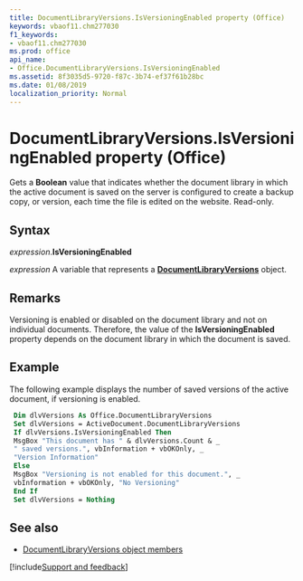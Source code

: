 ```yaml
---
title: DocumentLibraryVersions.IsVersioningEnabled property (Office)
keywords: vbaof11.chm277030
f1_keywords:
- vbaof11.chm277030
ms.prod: office
api_name:
- Office.DocumentLibraryVersions.IsVersioningEnabled
ms.assetid: 8f3035d5-9720-f87c-3b74-ef37f61b28bc
ms.date: 01/08/2019
localization_priority: Normal
---
```



# DocumentLibraryVersions.IsVersioningEnabled property (Office)

Gets a **Boolean** value that indicates whether the document library in which the active document is saved on the server is configured to create a backup copy, or version, each time the file is edited on the website. Read-only.


## Syntax

_expression_.**IsVersioningEnabled**

_expression_ A variable that represents a **[DocumentLibraryVersions](Office.DocumentLibraryVersions.md)** object.


## Remarks

Versioning is enabled or disabled on the document library and not on individual documents. Therefore, the value of the **IsVersioningEnabled** property depends on the document library in which the document is saved.


## Example

The following example displays the number of saved versions of the active document, if versioning is enabled.


```vb
 Dim dlvVersions As Office.DocumentLibraryVersions 
 Set dlvVersions = ActiveDocument.DocumentLibraryVersions 
 If dlvVersions.IsVersioningEnabled Then 
 MsgBox "This document has " & dlvVersions.Count & _ 
 " saved versions.", vbInformation + vbOKOnly, _ 
 "Version Information" 
 Else 
 MsgBox "Versioning is not enabled for this document.", _ 
 vbInformation + vbOKOnly, "No Versioning" 
 End If 
 Set dlvVersions = Nothing 

```


## See also

- [DocumentLibraryVersions object members](overview/library-reference/documentlibraryversions-members-office.md)

[!include[Support and feedback](~/includes/feedback-boilerplate.md)]